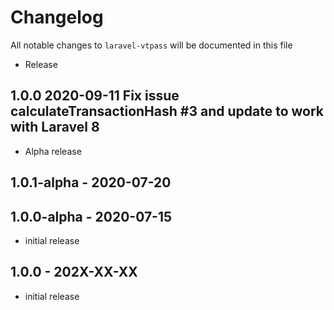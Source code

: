 # Changelog

All notable changes to `laravel-vtpass` will be documented in this file

- Release
## 1.0.0 2020-09-11 Fix issue calculateTransactionHash #3 and update to work with Laravel 8

- Alpha release
## 1.0.1-alpha - 2020-07-20

## 1.0.0-alpha - 2020-07-15

- initial release
## 1.0.0 - 202X-XX-XX

- initial release
